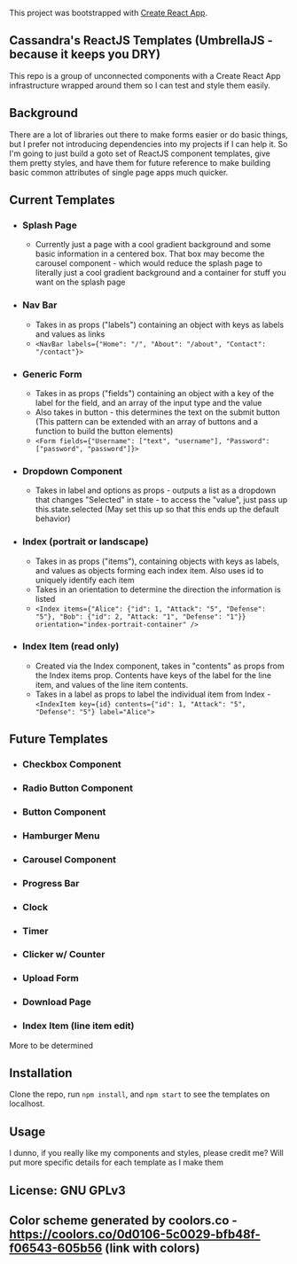 This project was bootstrapped with [Create React App](https://github.com/facebook/create-react-app).

## Cassandra's ReactJS Templates (UmbrellaJS - because it keeps you DRY)

This repo is a group of unconnected components with a Create React App infrastructure wrapped around them so I can test and style them easily.

## Background

There are a lot of libraries out there to make forms easier or do basic things, but I prefer not introducing dependencies into my projects if I can help it.  So I'm going to just build a goto set of ReactJS component templates, give them pretty styles, and have them for future reference to make building
basic common attributes of single page apps much quicker.

## Current Templates
- ### Splash Page
   - Currently just a page with a cool gradient background and some basic information in a centered box.  That box may become the carousel component - which would reduce the splash page to literally just a cool gradient background and a container for stuff you want on the splash page

- ### Nav Bar
  - Takes in as props ("labels") containing an object with keys as labels and values as links
  - ```<NavBar labels={"Home": "/", "About": "/about", "Contact": "/contact"}>```

- ### Generic Form
   - Takes in as props ("fields") containing an object with a key of the label for the field, and an array of the input type and the value
   - Also takes in button - this determines the text on the submit button (This pattern can be extended with an array of buttons and a function to
   build the button elements)
   - ```<Form fields={"Username": ["text", "username"], "Password": ["password", "password"]}>```

- ### Dropdown Component
   - Takes in label and options as props - outputs a list as a dropdown that changes "Selected" in state - to access the "value", just pass up this.state.selected (May set this up so that this ends up the default behavior)

- ### Index (portrait or landscape)
  - Takes in as props ("items"), containing objects with keys as labels, and values as objects forming each index item.  Also uses id to uniquely
  identify each item
  - Takes in an orientation to determine the direction the information is listed
  - ```<Index items={"Alice": {"id": 1, "Attack": "5", "Defense": "5"}, "Bob": {"id": 2, "Attack: "1", "Defense": "1"}} orientation="index-portrait-container" />```

- ### Index Item (read only)
  - Created via the Index component, takes in "contents" as props from the Index items prop.  Contents have keys of the label for the line
  item, and values of the line item contents.
  - Takes in a label as props to label the individual item from Index
  -```<IndexItem key={id} contents={"id": 1, "Attack": "5", "Defense": "5"} label="Alice">```


## Future Templates
- ### Checkbox Component
- ### Radio Button Component
- ### Button Component
- ### Hamburger Menu
- ### Carousel Component
- ### Progress Bar
- ### Clock
- ### Timer
- ### Clicker w/ Counter
- ### Upload Form
- ### Download Page
- ### Index Item (line item edit)

More to be determined

## Installation

Clone the repo, run ```npm install```, and ```npm start``` to see the templates on localhost.

## Usage
I dunno, if you really like my components and styles, please credit me?  Will put more specific details for each template as I make them

## License: GNU GPLv3

## Color scheme generated by coolors.co - https://coolors.co/0d0106-5c0029-bfb48f-f06543-605b56 (link with colors)




